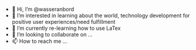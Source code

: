 - 👋 Hi, I’m @wasseranbord
- 👀 I’m interested in learning about the world, technology development for positive user experiences/need fulfillment 
- 🌱 I’m currently re-learning how to use LaTex
- 💞️ I’m looking to collaborate on ...
- 📫 How to reach me ...

<!---
wasseranbord/wasseranbord is a ✨ special ✨ repository because its `README.md` (this file) appears on your GitHub profile.
You can click the Preview link to take a look at your changes.
--->
